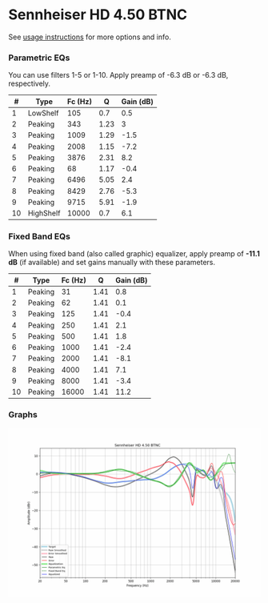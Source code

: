# Sennheiser HD 4.50 BTNC
See [usage instructions](https://github.com/jaakkopasanen/AutoEq#usage) for more options and info.

### Parametric EQs
You can use filters 1-5 or 1-10. Apply preamp of -6.3 dB or -6.3 dB, respectively.

|   # | Type      |   Fc (Hz) |    Q |   Gain (dB) |
|-----|-----------|-----------|------|-------------|
|   1 | LowShelf  |       105 | 0.7  |         0.5 |
|   2 | Peaking   |       343 | 1.23 |         3   |
|   3 | Peaking   |      1009 | 1.29 |        -1.5 |
|   4 | Peaking   |      2008 | 1.15 |        -7.2 |
|   5 | Peaking   |      3876 | 2.31 |         8.2 |
|   6 | Peaking   |        68 | 1.17 |        -0.4 |
|   7 | Peaking   |      6496 | 5.05 |         2.4 |
|   8 | Peaking   |      8429 | 2.76 |        -5.3 |
|   9 | Peaking   |      9715 | 5.91 |        -1.9 |
|  10 | HighShelf |     10000 | 0.7  |         6.1 |

### Fixed Band EQs
When using fixed band (also called graphic) equalizer, apply preamp of **-11.1 dB** (if available) and set gains manually with these parameters.

|   # | Type    |   Fc (Hz) |    Q |   Gain (dB) |
|-----|---------|-----------|------|-------------|
|   1 | Peaking |        31 | 1.41 |         0.8 |
|   2 | Peaking |        62 | 1.41 |         0.1 |
|   3 | Peaking |       125 | 1.41 |        -0.4 |
|   4 | Peaking |       250 | 1.41 |         2.1 |
|   5 | Peaking |       500 | 1.41 |         1.8 |
|   6 | Peaking |      1000 | 1.41 |        -2.4 |
|   7 | Peaking |      2000 | 1.41 |        -8.1 |
|   8 | Peaking |      4000 | 1.41 |         7.1 |
|   9 | Peaking |      8000 | 1.41 |        -3.4 |
|  10 | Peaking |     16000 | 1.41 |        11.2 |

### Graphs
![](./Sennheiser%20HD%204.50%20BTNC.png)
